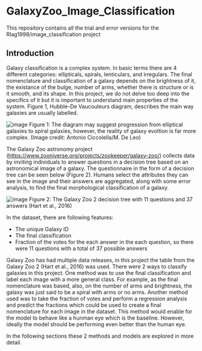 # GalaxyZoo_Image_Classification
This repository contains all the trial and error versions for the Rlag1998/image_classification project

## Introduction

Galaxy classification is a complex system. In basic terms there are 4 different categories: ellipticals, spirals, lenticulars, and irregulars. The final nomenclature and classification of a galaxy depends on the brightness of it, the existance of the bulge, number of arms, whether there is structure or is it smooth, and its shape. In this project, we do not delve too deep into the specifics of it but it is important to understand main properties of the system. Figure 1, Hubble-De Vaucouleurs diagram, describes the main way galaxies are usually labelled.

![image](https://user-images.githubusercontent.com/119504274/225613215-45396bf5-8720-4508-84b2-4ce3debceb96.png)
Figure 1: The diagram may suggest progression from elliptical galaxies to spiral galaxies, however, the reality of galaxy evoltion is far more complex. (Image credit: Antonio Ciccolella/M. De Leo)

The Galaxy Zoo astronomy project (https://www.zooniverse.org/projects/zookeeper/galaxy-zoo/) collects data by inviting individuals to answer questions in a decision tree based on an astronomical image of a galaxy. The questionnaire in the form of a decision tree can be seen below (Figure 2). Humans select the attributes they can see in the image and their answers are aggregated, along with some error analysis, to find the final morphological classification of a galaxy.

![image](https://user-images.githubusercontent.com/119504274/225607939-fa9d1b0f-ae32-41ac-bac4-0189e7a53730.png)
Figure 2: The Galaxy Zoo 2 decision tree with 11 questions and 37 answers (Hart et al., 2016)

In the dataset, there are following features:
* The unique Galaxy ID
* The final classification
* Fraction of the votes for the each answer in the each question, so there were 11 questions with a total of 37 possible answers

Galaxy Zoo has had multiple data releases, in this project the table from the Galaxy Zoo 2 (Hart et al., 2016) was used. There were 2 ways to classify galaxies in this project. One method was to use the final classification and label each image with a more general class. For example, as the final nomenclature was based, also, on the number of arms and brightness, the galaxy was just said to be a spiral with arms or no arms. Another method used was to take the fraction of votes and perform a regression analysis and predict the fractions which could be used to create a final nomenclature for each image in the dataset. This method would enable for the model to behave like a hunman eye which is the baseline. However, ideally the model should be performing even better than the human eye.

In the following sections these 2 methods and models are explored in more detail.
